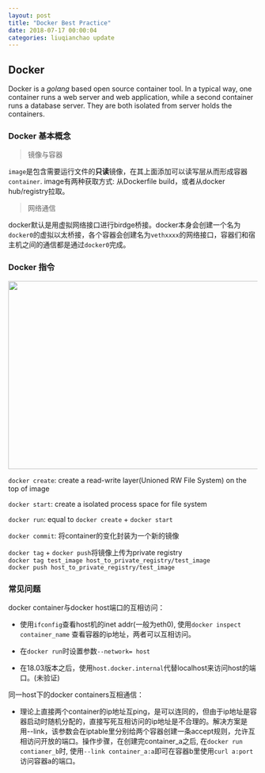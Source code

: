 ```yaml
--- 
layout: post 
title: "Docker Best Practice" 
date: 2018-07-17 00:00:04 
categories: liuqianchao update
---
```


## Docker

Docker is a *golang* based open source container tool. In a typical way, one container runs a web server and web application, while a second container runs a database server. They are both isolated from server holds the containers.

### Docker 基本概念

> 镜像与容器

`image`是包含需要运行文件的**只读**镜像，在其上面添加可以读写层从而形成容器`container`. image有两种获取方式: 从Dockerfile build，或者从docker hub/registry拉取。

> 网络通信

docker默认是用虚拟网络接口进行birdge桥接。docker本身会创建一个名为`docker0`的虚拟以太桥接，各个容器会创建名为`vethxxxx`的网络接口，容器们和宿主机之间的通信都是通过`docker0`完成。

### Docker 指令

<div align="center">
<img src="{{ site.url }}/assets/docker.jpg" width="570" height="380">
</div>


`docker create`: create a read-write layer(Unioned RW File System) on the top of image

`docker start`: create a isolated process space for file system

`docker run`: equal to `docker create` + `docker start`

`docker commit`: 将container的变化封装为一个新的镜像

`docker tag` + `docker push`将镜像上传为private registry   
`docker tag test_image host_to_private_registry/test_image`   
`docker push host_to_private_registry/test_image`  



### 常见问题

docker container与docker host端口的互相访问：

- 使用`ifconfig`查看host机的inet addr(一般为eth0), 使用`docker inspect container_name`
查看容器的ip地址，两者可以互相访问。

- 在`docker run`时设置参数`--network= host`

- 在18.03版本之后，使用`host.docker.internal`代替localhost来访问host的端口。(未验证)

同一host下的docker containers互相通信：

- 理论上直接两个container的ip地址互ping，是可以连同的，但由于ip地址是容器启动时随机分配的，直接写死互相访问的ip地址是不合理的。解决方案是用--link，该参数会在iptable里分别给两个容器创建一条accept规则，允许互相访问开放的端口。操作步骤，在创建完container_a之后, 在`docker run contianer_b`时, 使用`--link container_a:a`即可在容器b里使用`curl a:port`访问容器a的端口。
